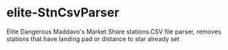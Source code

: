 # elite-StnCsvParser
Elite Dangerous Maddavo's Market Share stations.CSV file parser, removes stations that have landing pad or distance to star already set
